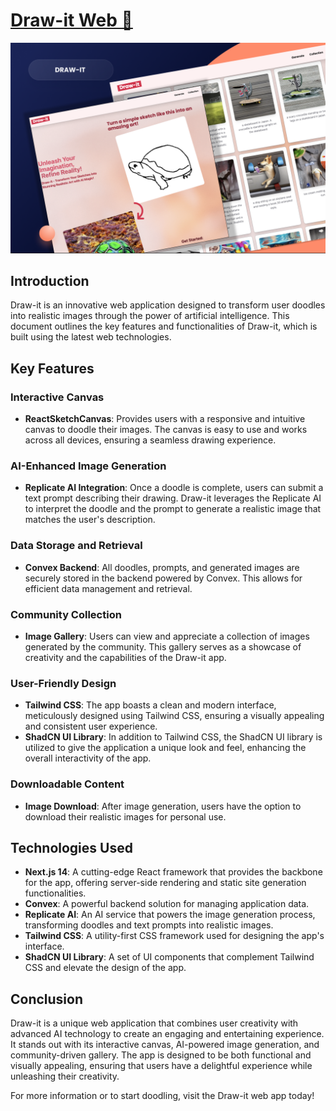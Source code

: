 # [Draw-it Web 🔗](https://imagine-it.vercel.app/) 

![Landing page ](./public/landing.png)

## Introduction

Draw-it is an innovative web application designed to transform user doodles into realistic images through the power of artificial intelligence. This document outlines the key features and functionalities of Draw-it, which is built using the latest web technologies.

## Key Features

### Interactive Canvas

-   **ReactSketchCanvas**: Provides users with a responsive and intuitive canvas to doodle their images. The canvas is easy to use and works across all devices, ensuring a seamless drawing experience.

### AI-Enhanced Image Generation

-   **Replicate AI Integration**: Once a doodle is complete, users can submit a text prompt describing their drawing. Draw-it leverages the Replicate AI to interpret the doodle and the prompt to generate a realistic image that matches the user's description.

### Data Storage and Retrieval

-   **Convex Backend**: All doodles, prompts, and generated images are securely stored in the backend powered by Convex. This allows for efficient data management and retrieval.

### Community Collection

-   **Image Gallery**: Users can view and appreciate a collection of images generated by the community. This gallery serves as a showcase of creativity and the capabilities of the Draw-it app.

### User-Friendly Design

-   **Tailwind CSS**: The app boasts a clean and modern interface, meticulously designed using Tailwind CSS, ensuring a visually appealing and consistent user experience.
-   **ShadCN UI Library**: In addition to Tailwind CSS, the ShadCN UI library is utilized to give the application a unique look and feel, enhancing the overall interactivity of the app.

### Downloadable Content

-   **Image Download**: After image generation, users have the option to download their realistic images for personal use.

## Technologies Used

-   **Next.js 14**: A cutting-edge React framework that provides the backbone for the app, offering server-side rendering and static site generation functionalities.
-   **Convex**: A powerful backend solution for managing application data.
-   **Replicate AI**: An AI service that powers the image generation process, transforming doodles and text prompts into realistic images.
-   **Tailwind CSS**: A utility-first CSS framework used for designing the app's interface.
-   **ShadCN UI Library**: A set of UI components that complement Tailwind CSS and elevate the design of the app.

## Conclusion

Draw-it is a unique web application that combines user creativity with advanced AI technology to create an engaging and entertaining experience. It stands out with its interactive canvas, AI-powered image generation, and community-driven gallery. The app is designed to be both functional and visually appealing, ensuring that users have a delightful experience while unleashing their creativity.

For more information or to start doodling, visit the Draw-it web app today!
